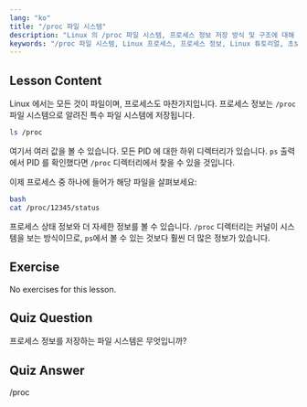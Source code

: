 ```yaml
---
lang: "ko"
title: "/proc 파일 시스템"
description: "Linux 의 /proc 파일 시스템, 프로세스 정보 저장 방식 및 구조에 대해 알아보세요. 이 필수 Linux 가이드를 통해 프로세스 세부 정보를 탐색하세요."
keywords: "/proc 파일 시스템, Linux 프로세스, 프로세스 정보, Linux 튜토리얼, 초보자 Linux, Linux 가이드"
---
```


## Lesson Content

Linux 에서는 모든 것이 파일이며, 프로세스도 마찬가지입니다. 프로세스 정보는 `/proc` 파일 시스템으로 알려진 특수 파일 시스템에 저장됩니다.

```bash
ls /proc
```

여기서 여러 값을 볼 수 있습니다. 모든 PID 에 대한 하위 디렉터리가 있습니다. `ps` 출력에서 PID 를 확인했다면 `/proc` 디렉터리에서 찾을 수 있을 것입니다.

이제 프로세스 중 하나에 들어가 해당 파일을 살펴보세요:

```bash
bash
cat /proc/12345/status
```

프로세스 상태 정보와 더 자세한 정보를 볼 수 있습니다. `/proc` 디렉터리는 커널이 시스템을 보는 방식이므로, `ps`에서 볼 수 있는 것보다 훨씬 더 많은 정보가 있습니다.

## Exercise

No exercises for this lesson.

## Quiz Question

프로세스 정보를 저장하는 파일 시스템은 무엇입니까?

## Quiz Answer

/proc
